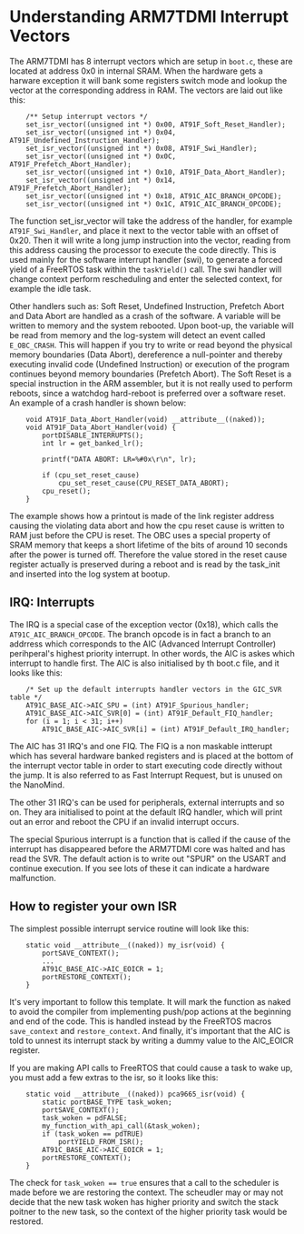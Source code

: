 Understanding ARM7TDMI Interrupt Vectors
========================================

The ARM7TDMI has 8 interrupt vectors which are setup in `boot.c`, these are located at address 0x0 in internal SRAM. When the hardware gets a harware exception it will bank some registers switch mode and lookup the vector at the corresponding address in RAM. The vectors are laid out like this:

		/** Setup interrupt vectors */
		set_isr_vector((unsigned int *) 0x00, AT91F_Soft_Reset_Handler);
		set_isr_vector((unsigned int *) 0x04, AT91F_Undefined_Instruction_Handler);
		set_isr_vector((unsigned int *) 0x08, AT91F_Swi_Handler);
		set_isr_vector((unsigned int *) 0x0C, AT91F_Prefetch_Abort_Handler);
		set_isr_vector((unsigned int *) 0x10, AT91F_Data_Abort_Handler);
		set_isr_vector((unsigned int *) 0x14, AT91F_Prefetch_Abort_Handler);
		set_isr_vector((unsigned int *) 0x18, AT91C_AIC_BRANCH_OPCODE);
		set_isr_vector((unsigned int *) 0x1C, AT91C_AIC_BRANCH_OPCODE);

The function set_isr_vector will take the address of the handler, for example `AT91F_Swi_Handler`, and place it next to the vector table with an offset of 0x20. Then it will write a long jump instruction into the vector, reading from this address causing the processor to execute the code directly. This is used mainly for the software interrupt handler (swi), to generate a forced yield of a FreeRTOS task within the `taskYield()` call. The swi handler will change context perform rescheduling and enter the selected context, for example the idle task.

Other handlers such as: Soft Reset, Undefined Instruction, Prefetch Abort and Data Abort are handled as a crash of the software. A variable will be written to memory and the system rebooted. Upon boot-up, the variable will be read from memory and the log-system will detect an event called `E_OBC_CRASH`. This will happen if you try to write or read beyond the physical memory boundaries (Data Abort), dereference a null-pointer and thereby executing invalid code (Undefined Instruction) or execution of the program continues beyond memory boundaries (Prefetch Abort). The Soft Reset is a special instruction in the ARM assembler, but it is not really used to perform reboots, since a watchdog hard-reboot is preferred over a software reset. An example of a crash handler is shown below:

		void AT91F_Data_Abort_Handler(void) __attribute__((naked));
		void AT91F_Data_Abort_Handler(void) {
			portDISABLE_INTERRUPTS();
			int lr = get_banked_lr();
	
			printf("DATA ABORT: LR=%#0x\r\n", lr);
	
			if (cpu_set_reset_cause)
				cpu_set_reset_cause(CPU_RESET_DATA_ABORT);
			cpu_reset();
		}

The example shows how a printout is made of the link register address causing the violating data abort and how the cpu reset cause is written to RAM just before the CPU is reset. The OBC uses a special property of SRAM memory that keeps a short lifetime of the bits of around 10 seconds after the power is turned off. Therefore the value stored in the reset cause register actually is preserved during a reboot and is read by the task_init and inserted into the log system at bootup.

IRQ: Interrupts
---------------

The IRQ is a special case of the exception vector (0x18), which calls the `AT91C_AIC_BRANCH_OPCODE`. The branch opcode is in fact a branch to an addrress which corresponds to the AIC (Advanced Interrupt Controller) perihperal's highest priority interrupt. In other words, the AIC is askes which interrupt to handle first. The AIC is also initialised by th boot.c file, and it looks like this:

		/* Set up the default interrupts handler vectors in the GIC_SVR table */
		AT91C_BASE_AIC->AIC_SPU = (int) AT91F_Spurious_handler;
		AT91C_BASE_AIC->AIC_SVR[0] = (int) AT91F_Default_FIQ_handler;
		for (i = 1; i < 31; i++)
			AT91C_BASE_AIC->AIC_SVR[i] = (int) AT91F_Default_IRQ_handler;

The AIC has 31 IRQ's and one FIQ. The FIQ is a non maskable intterupt which has several hardware banked registers and is placed at the bottom of the interrupt vector table in order to start executing code directly without the jump. It is also referred to as Fast Interrupt Request, but is unused on the NanoMind.

The other 31 IRQ's can be used for peripherals, external interrupts and so on. They ara initialised to point at the default IRQ handler, which will print out an error and reboot the CPU if an invalid interrupt occurs.

The special Spurious interrupt is a function that is called if the cause of the interrupt has disappeared before the ARM7TDMI core was halted and has read the SVR. The default action is to write out "SPUR" on the USART and continue execution. If you see lots of these it can indicate a hardware malfunction.

How to register your own ISR
----------------------------

The simplest possible interrupt service routine will look like this:

		static void __attribute__((naked)) my_isr(void) {
			portSAVE_CONTEXT();
			...
			AT91C_BASE_AIC->AIC_EOICR = 1;
			portRESTORE_CONTEXT();
		}

It's very important to follow this template. It will mark the function as naked to avoid the compiler from implementing push/pop actions at the beginning and end of the code. This is handled instead by the FreeRTOS macros `save_context` and `restore_context`. And finally, it's important that the AIC is told to unnest its interrupt stack by writing a dummy value to the AIC_EOICR register.

If you are making API calls to FreeRTOS that could cause a task to wake up, you must add a few extras to the isr, so it looks like this:

		static void __attribute__((naked)) pca9665_isr(void) {
			static portBASE_TYPE task_woken;
			portSAVE_CONTEXT();
			task_woken = pdFALSE;
			my_function_with_api_call(&task_woken);
			if (task_woken == pdTRUE)
				portYIELD_FROM_ISR();
			AT91C_BASE_AIC->AIC_EOICR = 1;
			portRESTORE_CONTEXT();
		}

The check for `task_woken == true` ensures that a call to the scheduler is made before we are restoring the context. The scheudler may or may not decide that the new task woken has higher priority and switch the stack poitner to the new task, so the context of the higher priority task would be restored.

